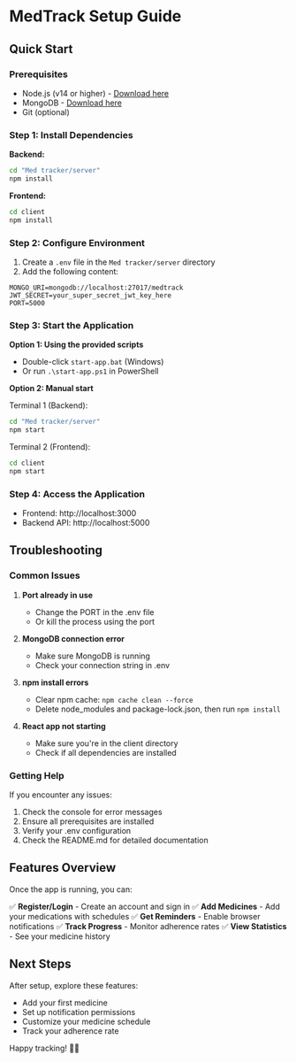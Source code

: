 # MedTrack Setup Guide

## Quick Start

### Prerequisites
- Node.js (v14 or higher) - [Download here](https://nodejs.org/)
- MongoDB - [Download here](https://www.mongodb.com/try/download/community)
- Git (optional)

### Step 1: Install Dependencies

**Backend:**
```bash
cd "Med tracker/server"
npm install
```

**Frontend:**
```bash
cd client
npm install
```

### Step 2: Configure Environment

1. Create a `.env` file in the `Med tracker/server` directory
2. Add the following content:
```env
MONGO_URI=mongodb://localhost:27017/medtrack
JWT_SECRET=your_super_secret_jwt_key_here
PORT=5000
```

### Step 3: Start the Application

**Option 1: Using the provided scripts**
- Double-click `start-app.bat` (Windows)
- Or run `.\start-app.ps1` in PowerShell

**Option 2: Manual start**

Terminal 1 (Backend):
```bash
cd "Med tracker/server"
npm start
```

Terminal 2 (Frontend):
```bash
cd client
npm start
```

### Step 4: Access the Application

- Frontend: http://localhost:3000
- Backend API: http://localhost:5000

## Troubleshooting

### Common Issues

1. **Port already in use**
   - Change the PORT in the .env file
   - Or kill the process using the port

2. **MongoDB connection error**
   - Make sure MongoDB is running
   - Check your connection string in .env

3. **npm install errors**
   - Clear npm cache: `npm cache clean --force`
   - Delete node_modules and package-lock.json, then run `npm install`

4. **React app not starting**
   - Make sure you're in the client directory
   - Check if all dependencies are installed

### Getting Help

If you encounter any issues:
1. Check the console for error messages
2. Ensure all prerequisites are installed
3. Verify your .env configuration
4. Check the README.md for detailed documentation

## Features Overview

Once the app is running, you can:

✅ **Register/Login** - Create an account and sign in
✅ **Add Medicines** - Add your medications with schedules
✅ **Get Reminders** - Enable browser notifications
✅ **Track Progress** - Monitor adherence rates
✅ **View Statistics** - See your medicine history

## Next Steps

After setup, explore these features:
- Add your first medicine
- Set up notification permissions
- Customize your medicine schedule
- Track your adherence rate

Happy tracking! 🏥💊 